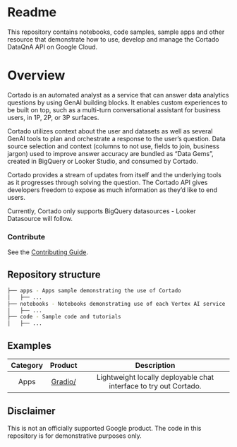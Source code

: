 # Readme

This repository contains notebooks, code samples, sample apps and other resource that demonstrate how to use, develop and manage the Cortado DataQnA API on Google Cloud.

# Overview

Cortado is an automated analyst as a service that can answer data analytics questions by using GenAI building blocks. It enables custom experiences to be built on top, such as a multi-turn conversational assistant for business users, in 1P, 2P, or 3P surfaces.

Cortado utilizes context about the user and datasets as well as several GenAI tools to plan and orchestrate a response to the user’s question. Data source selection and context (columns to not use, fields to join, business jargon) used to improve answer accuracy are bundled as “Data Gems”, created in BigQuery or Looker Studio, and consumed by Cortado.

Cortado provides a stream of updates from itself and the underlying tools as it progresses through solving the question. The Cortado API gives developers freedom to expose as much information as they’d like to end users.

Currently, Cortado only supports BigQuery datasources - Looker Datasource will follow.

### Contribute

See the [Contributing Guide](./CONTRIBUTING.md).

## Repository structure

```bash
├── apps - Apps sample demonstrating the use of Cortado
│   ├── ...
├── notebooks - Notebooks demonstrating use of each Vertex AI service
│   ├── ...
├── code - Sample code and tutorials
│   ├── ...
```

## Examples

| Category |          Product          |                            Description                            |
| :------: | :-----------------------: | :---------------------------------------------------------------: |
|   Apps   | [Gradio/](./apps/gradio/) | Lightweight locally deployable chat interface to try out Cortado. |

## Disclaimer

This is not an officially supported Google product. The code in this repository is for demonstrative purposes only.
